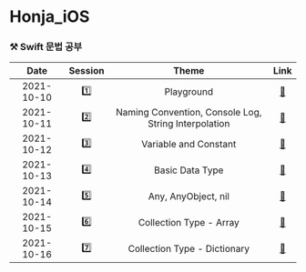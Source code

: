 # Honja_iOS
### ⚒ Swift 문법 공부


|    Date    | Session |                        Theme                         |                             Link                             |
| :--------: | :-----: | :--------------------------------------------------: | :----------------------------------------------------------: |
| 2021-10-10 |    1️⃣    |                      Playground                      |     [🔗](https://velog.io/@mindyeoi/iOSSwift-Playground)      |
| 2021-10-11 |    2️⃣    | Naming Convention, Console Log, String Interpolation | [🔗](https://velog.io/@mindyeoi/iOSSwift-%EB%84%A4%EC%9D%B4%EB%B0%8D-%EC%BB%A8%EB%B2%A4%EC%85%98%EC%BD%98%EC%86%94-%EB%A1%9C%EA%B7%B8%EB%AC%B8%EC%9E%90%EC%97%B4-%EB%B3%B4%EA%B0%84%EB%B2%95) |
| 2021-10-12 |    3️⃣    |                Variable and Constant                 | [🔗](https://velog.io/@mindyeoi/iOSSwift-%EB%B3%80%EC%88%98%EC%99%80-%EC%83%81%EC%88%98Type-Annotation) |
| 2021-10-13 |    4️⃣    |                   Basic Data Type                    | [🔗](https://velog.io/@mindyeoi/iOSSwift-%EA%B8%B0%EB%B3%B8-%EB%8D%B0%EC%9D%B4%ED%84%B0-%ED%83%80%EC%9E%85) |
| 2021-10-14 |    5️⃣    |                 Any, AnyObject, nil                  | [🔗](https://velog.io/@mindyeoi/Swift-%ED%8A%B9%EC%9D%B4%ED%95%9C-%EB%8D%B0%EC%9D%B4%ED%84%B0-%ED%83%80%EC%9E%85-Any-AnyObject-nil) |
| 2021-10-15 |    6️⃣    |               Collection Type - Array                | [🔗](https://velog.io/@mindyeoi/Swift-%EC%BD%9C%EB%A0%89%EC%85%98-%ED%83%80%EC%9E%85-Array-Dictionary-Set) |
| 2021-10-16 |    7️⃣    |             Collection Type - Dictionary             | [🔗](https://velog.io/@mindyeoi/Swift-Collection-Type-Dictionary) |


